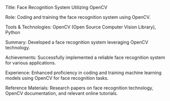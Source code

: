 Title: Face Recognition System Utilizing OpenCV

Role: Coding and training the face recognition system using OpenCV.

Tools & Technologies: OpenCV (Open Source Computer Vision Library), Python

Summary: Developed a face recognition system leveraging OpenCV technology.

Achievements: Successfully implemented a reliable face recognition system for various applications.

Experience: Enhanced proficiency in coding and training machine learning models using OpenCV for face recognition tasks.

Reference Materials: Research papers on face recognition technology, OpenCV documentation, and relevant online tutorials.